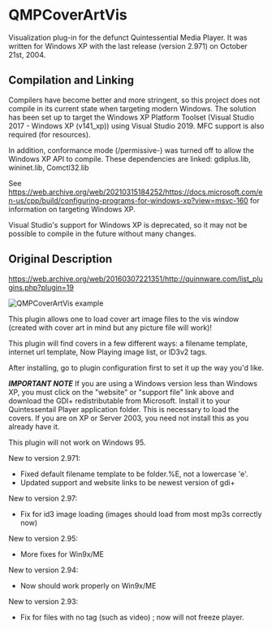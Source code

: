 # QMPCoverArtVis
Visualization plug-in for the defunct Quintessential Media Player. It was written for Windows XP with the last release (version 2.971) on October 21st, 2004.

## Compilation and Linking
Compilers have become better and more stringent, so this project does not compile in its current state when targeting modern Windows. The solution has been set up to target the Windows XP Platform Toolset (Visual Studio 2017 - Windows XP (v141_xp)) using Visual Studio 2019. MFC support is also required (for resources).

In addition, conformance mode (/permissive-) was turned off to allow the Windows XP API to compile. These dependencies are linked: gdiplus.lib, wininet.lib, Comctl32.lib

See https://web.archive.org/web/20210315184252/https://docs.microsoft.com/en-us/cpp/build/configuring-programs-for-windows-xp?view=msvc-160 for information on targeting Windows XP.

Visual Studio's support for Windows XP is deprecated, so it may not be possible to compile in the future without many changes.

## Original Description
https://web.archive.org/web/20160307221351/http://quinnware.com/list_plugins.php?plugin=19

![QMPCoverArtVis example](https://web.archive.org/web/20150428075727im_/http://www.quinnware.com/img/plugin_screens/CoverArtVis.jpg)

This plugin allows one to load cover art image files to the vis window (created with cover art in mind but any picture file will work)!

This plugin will find covers in a few different ways: a filename template, internet url template, Now Playing image list, or ID3v2 tags.

After installing, go to plugin configuration first to set it up the way you'd like.

***IMPORTANT NOTE***
If you are using a Windows version less than Windows XP, you must click on the "website" or "support file" link above and download the GDI+ redistributable from Microsoft. Install it to your Quintessentail Player application folder. This is necessary to load the covers. If you are on XP or Server 2003, you need not install this as you already have it.

This plugin will not work on Windows 95.

New to version 2.971:
- Fixed default filename template to be folder.%E, not a lowercase 'e'.
- Updated support and website links to be newest version of gdi+

New to version 2.97:
- Fix for id3 image loading (images should load from most mp3s correctly now)

New to version 2.95:
- More fixes for Win9x/ME

New to version 2.94:
- Now should work properly on Win9x/ME

New to version 2.93:
- Fix for files with no tag (such as video) ; now will not freeze player.
